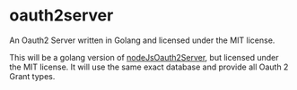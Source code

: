 # oauth2server
An Oauth2 Server written in Golang and licensed under the MIT license.

This will be a golang version of <a href="https://github.com/Ulbora/nodeJsOauth2Server" target="_blank">nodeJsOauth2Server</a>, but licensed under the MIT license.
It will use the same exact database and provide all Oauth 2 Grant types.
